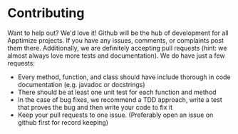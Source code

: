 # Contributing

Want to help out? We'd love it! Github will be the hub of development 
for all Apptimize projects. If you have any issues, comments, or 
complaints post them there. Additionally, we are definitely accepting
pull requests (hint: we almost always love more tests and
documentation). We do have just a few requests:

* Every method, function, and class should have include thorough in code documentation (e.g. javadoc or docstrings)
* There should be at least one unit test for each function and method
* In the case of bug fixes, we recommend a TDD approach, write a test that proves the bug and then write your code to fix it
* Keep your pull requests to one issue. (Preferably open an issue on github first for record keeping)
